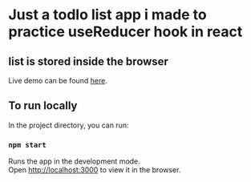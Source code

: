 # Just a todlo list app i made to practice useReducer hook in react
## list is stored inside the browser
Live demo can be found  [here](https://laughing-knuth-997e1e.netlify.app/).

## To run locally

In the project directory, you can run:

### `npm start`

Runs the app in the development mode.\
Open [http://localhost:3000](http://localhost:3000) to view it in the browser.


